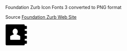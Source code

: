 Foundation Zurb Icon Fonts 3 converted to PNG format

Source [Foundation Zurb Web Site](https://zurb.com/playground/foundation-icon-fonts-3)

![fi-address-book](./fi-address-book.png)